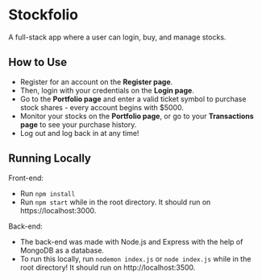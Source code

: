 # Stockfolio
A full-stack app where a user can login, buy, and manage stocks.

## How to Use
- Register for an account on the **Register page**.
- Then, login with your credentials on the **Login page**.
- Go to the **Portfolio page** and enter a valid ticket symbol to purchase stock shares - every account begins with $5000.
- Monitor your stocks on the **Portfolio page**, or go to your **Transactions page** to see your purchase history.
- Log out and log back in at any time!

## Running Locally
Front-end:
- Run `npm install`
- Run `npm start` while in the root directory. It should run on https://localhost:3000.

Back-end:
- The back-end was made with Node.js and Express with the help of MongoDB as a database.
- To run this locally, run `nodemon index.js` or `node index.js` while in the root directory! It should run on http://localhost:3500.
